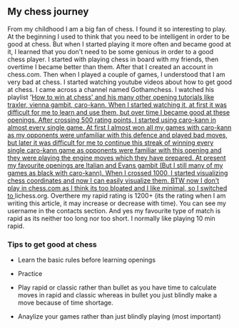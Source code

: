 ## My chess journey

From my childhood I am a big fan of chess. I found it so interesting to play. At the beginning I used to think that you need to be intelligent in order to be good at chess. But when I started playing it more often and became good at it, I learned that you don't need to be some genious in order to a good chess player. I started with playing chess in board with my friends, then overtime I became better than them. After that I created an account in <a>chess.com</a>. Then when I played a couple of games, I understood that I am very bad at chess. I started watching youtube videos about how to get good at chess. I came across a channel named Gothamchess. I watched his playlist '<a href="https://www.youtube.com/playlist?list=PLBRObSmbZluSo6h0AySyeZRdlQzEhr2XL">How to win at chess' and his many other opening tutorials like traxler, vienna gambit, caro-kann. When I started watching it, at first it was difficult for me to learn and use them, but over time I became good at these openings. After crossing 500 rating points, I started using caro-kann in almost every single game. At first I almost won all my games with caro-kann as my opponents were unfamiliar with this defence and played bad moves, but later it was difficult for me to continue this streak of winning every single caro-kann game as opponents were familiar with this opening and they were playing the engine moves which they have prepared. At present my favourite openings are Italian and Evans gambit (But I still many of my games as black with caro-kann). When I crossed 1000, I started visualizing chess coordinates and now I can easily visualize them. BTW now I don't play in chess.com as I think its too bloated and I like minimal, so I switched to <a>lichess.org</a>. Overthere my rapid rating is 1200+ (its the rating when I am writing this article, it may increase or decrease with time). You can see my username in the contacts section. And yes my favourite type of match is rapid as its neither too long nor too short. I normally like playing 10 min rapid.


### Tips to get good at chess

* Learn the basic rules before learning openings

* Practice 

* Play rapid or classic rather than bullet as you have time to calculate moves in rapid and classic whereas in bullet you just blindly make a move because of time shortage.

* Anaylize your games rather than just blindly playing (most important)





